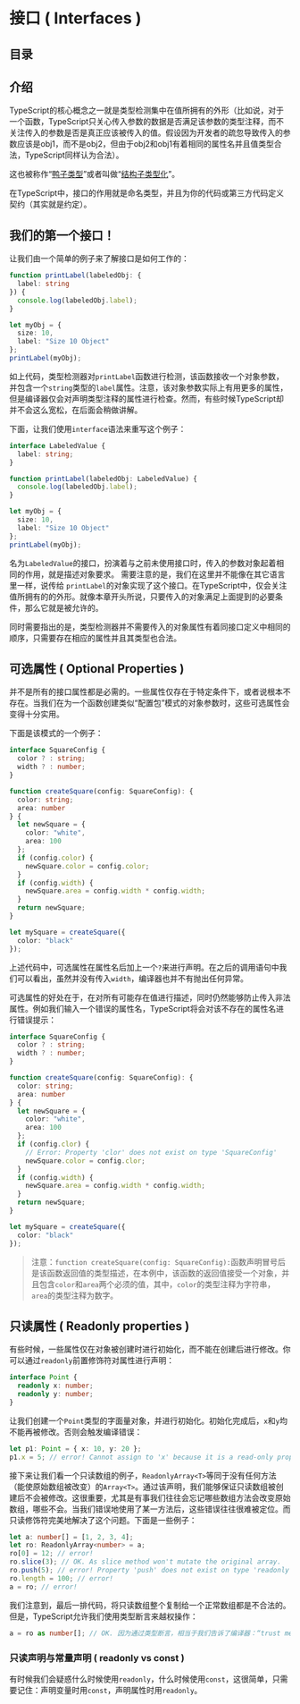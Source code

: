 <h1>接口 ( Interfaces )</h1>

<h2>目录</h2>

## 介绍

TypeScript的核心概念之一就是类型检测集中在值所拥有的外形（比如说，对于一个函数，TypeScript只关心传入参数的数据是否满足该参数的类型注释，而不关注传入的参数是否是真正应该被传入的值。假设因为开发者的疏忽导致传入的参数应该是obj1，而不是obj2，但由于obj2和obj1有着相同的属性名并且值类型合法，TypeScript同样认为合法）。

这也被称作“[鸭子类型](https://zh.wikipedia.org/wiki/%E9%B8%AD%E5%AD%90%E7%B1%BB%E5%9E%8B)”或者叫做“[结构子类型化](https://www.python.org/dev/peps/pep-0544/)”。

在TypeScript中，接口的作用就是命名类型，并且为你的代码或第三方代码定义契约（其实就是约定）。

## 我们的第一个接口！

让我们由一个简单的例子来了解接口是如何工作的：

```ts
function printLabel(labeledObj: {
  label: string
}) {
  console.log(labeledObj.label);
}

let myObj = {
  size: 10,
  label: "Size 10 Object"
};
printLabel(myObj);
```

如上代码，类型检测器对`printLabel`函数进行检测，该函数接收一个对象参数，并包含一个`string`类型的`label`属性。注意，该对象参数实际上有用更多的属性，但是编译器仅会对声明类型注释的属性进行检查。然而，有些时候TypeScript却并不会这么宽松，在后面会稍做讲解。

下面，让我们使用`interface`语法来重写这个例子：

```ts
interface LabeledValue {
  label: string;
}

function printLabel(labeledObj: LabeledValue) {
  console.log(labeledObj.label);
}

let myObj = {
  size: 10,
  label: "Size 10 Object"
};
printLabel(myObj);
```

名为`LabeledValue`的接口，扮演着与之前未使用接口时，传入的参数对象起着相同的作用，就是描述对象要求。 需要注意的是，我们在这里并不能像在其它语言里一样，说传给 `printLabel`的对象实现了这个接口。在TypeScript中，仅会关注值所拥有的的外形。就像本章开头所说，只要传入的对象满足上面提到的必要条件，那么它就是被允许的。

同时需要指出的是，类型检测器并不需要传入的对象属性有着同接口定义中相同的顺序，只需要存在相应的属性并且其类型也合法。

## 可选属性 ( Optional Properties )

并不是所有的接口属性都是必需的。一些属性仅存在于特定条件下，或者说根本不存在。当我们在为一个函数创建类似“配置包”模式的对象参数时，这些可选属性会变得十分实用。

下面是该模式的一个例子：

```ts
interface SquareConfig {
  color ? : string;
  width ? : number;
}

function createSquare(config: SquareConfig): {
  color: string;
  area: number
} {
  let newSquare = {
    color: "white",
    area: 100
  };
  if (config.color) {
    newSquare.color = config.color;
  }
  if (config.width) {
    newSquare.area = config.width * config.width;
  }
  return newSquare;
}

let mySquare = createSquare({
  color: "black"
});
```

上述代码中，可选属性在属性名后加上一个`?`来进行声明。在之后的调用语句中我们可以看出，虽然并没有传入`width`，编译器也并不有抛出任何异常。

可选属性的好处在于，在对所有可能存在值进行描述，同时仍然能够防止传入非法属性。例如我们输入一个错误的属性名，TypeScript将会对该不存在的属性名进行错误提示：

```ts
interface SquareConfig {
  color ? : string;
  width ? : number;
}

function createSquare(config: SquareConfig): {
  color: string;
  area: number
} {
  let newSquare = {
    color: "white",
    area: 100
  };
  if (config.clor) {
    // Error: Property 'clor' does not exist on type 'SquareConfig'
    newSquare.color = config.clor;
  }
  if (config.width) {
    newSquare.area = config.width * config.width;
  }
  return newSquare;
}

let mySquare = createSquare({
  color: "black"
});
```

> 注意：`function createSquare(config: SquareConfig):`函数声明冒号后是该函数返回值的类型描述，在本例中，该函数的返回值接受一个对象，并且包含`color`和`area`两个必须的值，其中，`color`的类型注释为字符串，`area`的类型注释为数字。

## 只读属性 ( Readonly properties )

有些时候，一些属性仅在对象被创建时进行初始化，而不能在创建后进行修改。你可以通过`readonly`前置修饰符对属性进行声明：

```ts
interface Point {
  readonly x: number;
  readonly y: number;
}
```

让我们创建一个`Point`类型的字面量对象，并进行初始化。初始化完成后，`x`和`y`均不能再被修改。否则会触发编译错误：

```ts
let p1: Point = { x: 10, y: 20 };
p1.x = 5; // error! Cannot assign to 'x' because it is a read-only property.
```

接下来让我们看一个只读数组的例子，`ReadonlyArray<T>`等同于没有任何方法（能使原始数组被改变）的`Array<T>`。通过该声明，我们能够保证只读数组被创建后不会被修改。这很重要，尤其是有事我们往往会忘记哪些数组方法会改变原始数组，哪些不会。当我们错误地使用了某一方法后，这些错误往往很难被定位。而只读修饰符完美地解决了这个问题。下面是一些例子：

```ts
let a: number[] = [1, 2, 3, 4];
let ro: ReadonlyArray<number> = a;
ro[0] = 12; // error!
ro.slice(3); // OK. As slice method won't mutate the original array.
ro.push(5); // error! Property 'push' does not exist on type 'readonly number[]'
ro.length = 100; // error!
a = ro; // error!
```

我们注意到，最后一排代码，将只读数组整个复制给一个正常数组都是不合法的。但是，TypeScript允许我们使用类型断言来越权操作：

```ts
a = ro as number[]; // OK. 因为通过类型断言，相当于我们告诉了编译器：“trust me, I know what I’m doing.”
```

### 只读声明与常量声明 ( readonly vs const )

有时候我们会疑惑什么时候使用`readonly`，什么时候使用`const`，这很简单，只需要记住：声明变量时用`const`，声明属性时用`readonly`。

